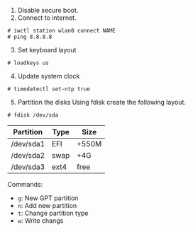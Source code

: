 1. Disable secure boot.
2. Connect to internet.
```
# iwctl station wlan0 connect NAME
# ping 8.8.8.8
```

3. Set keyboard layout
```
# loadkeys us
```

4. Update system clock
```
# timedatectl set-ntp true
```

5. Partition the disks
Using fdisk create the following layout.
```
# fdisk /dev/sda
```

| Partition | Type | Size  |
|-----------|------|-------|
| /dev/sda1 | EFI  | +550M |
| /dev/sda2 | swap | +4G   |
| /dev/sda3 | ext4 | free  |

Commands:
- `g`: New GPT partition
- `n`: Add new partition
- `t`: Change partition type
- `w`: Write changs
